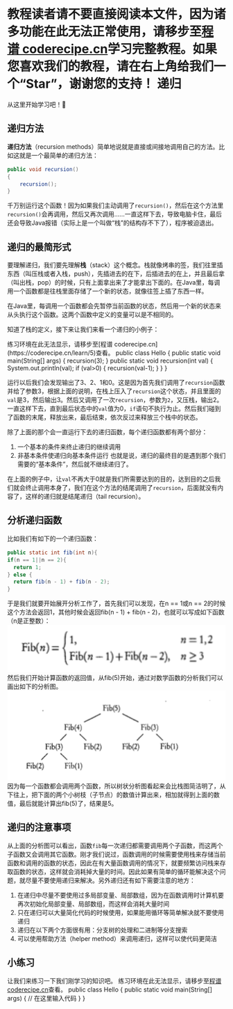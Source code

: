 <notice>教程读者请不要直接阅读本文件，因为诸多功能在此无法正常使用，请移步至[程谱 coderecipe.cn](https://coderecipe.cn/learn/5)学习完整教程。如果您喜欢我们的教程，请在右上角给我们一个“Star”，谢谢您的支持！</notice>
递归
======

从这里开始学习吧！💖

递归方法
------
**递归方法**（recursion methods）简单地说就是直接或间接地调用自己的方法。比如这就是一个最简单的递归方法：
```java
public void recursion()
{
	recursion();
} 
```

千万别运行这个函数！因为如果我们主动调用了`recursion()`，然后在这个方法里`recursion()`会再调用，然后又再次调用……一直这样下去，导致电脑卡住，最后还会导致Java报错（实际上是一个叫做“栈”的结构存不下了），程序被迫退出。

递归的最简形式
-----

要理解递归，我们要先理解**栈**（stack）这个概念。栈就像烤串的签，我们往里插东西（叫压栈或者入栈，push），先插进去的在下，后插进去的在上，并且最后拿（叫出栈，pop）的时候，只有上面拿出来了才能拿出下面的。在Java里，每调用一个函数都是往栈里面存储了一个新的状态，就像往签上插了东西一样。

在Java里，每调用一个函数都会先暂停当前函数的状态，然后用一个新的状态来从头执行这个函数。这两个函数中定义的变量可以是不相同的。

知道了栈的定义，接下来让我们来看一个递归的小例子：

<lab lang="java" parameters="filename=Hello.java">
<notice>练习环境在此无法显示，请移步至[程谱 coderecipe.cn](https://coderecipe.cn/learn/5)查看。</notice>
public class Hello {
  public static void main(String[] args) {
      recursion(3);
  }
  public static void recursion(int val) {
    System.out.println(val);
    if (val>0) {
      recursion(val-1);
    }
  } 
}
</lab>

运行以后我们会发现输出了3、2、1和0。这是因为首先我们调用了`recursion`函数并给了参数3，根据上面的说明，在栈上压入了`recursion`这个状态，并且里面的`val`是3，然后输出3。然后又调用了一次`recursion`，参数为`2`，又压栈，输出2。一直这样下去，直到最后状态中的`val`值为0，`if`语句不执行为止。然后我们碰到了函数的末尾，释放出来，最后结束，依次反过来释放三个栈中的状态。

除了上面的那个会一直运行下去的递归函数，每个递归函数都有两个部分：
1. 一个基本的条件来终止递归的继续调用
2. 非基本条件使递归向基本条件运行
也就是说，递归的最终目的是遇到那个我们需要的“基本条件”，然后就不继续递归了。
	
在上面的例子中，让`val`不再大于0就是我们所需要达到的目的，达到目的之后我们就会终止调用本身了，我们在这个方法的结尾调用了`recursion`，后面就没有内容了，这样的递归就是结尾递归（tail recursion）。

分析递归函数
------
比如我们有如下的一个递归函数：
```java
public static int fib(int n){
if(n == 1||n == 2){
  return 1;
} else {
  return fib(n - 1) + fib(n - 2);
}
```
于是我们就要开始展开分析工作了，首先我们可以发现，在n == 1或n == 2的时候这个方法会返回1，其他时候会返回fib(n - 1) + fib(n - 2)，也就可以写成如下函数（n是正整数）：
![Pic1](Pic1.png)
然后我们开始计算函数的返回值，从fib(5)开始，通过对数学函数的分析我们可以画出如下的分析图。
![Pic2](Pic2.png)
因为每一个函数都会调用两个函数，所以树状分析图看起来会比栈图简洁明了，从下往上，把下面的两个小树枝（子节点）的数值计算出来，相加就得到上面的数值，最后就能计算出fib(5)了，结果是5。

递归的注意事项
------
从上面的分析图可以看出，函数`fib`每一次递归都需要调用两个子函数，而这两个子函数又会调用其它函数。刚才我们说过，函数调用的时候需要使用栈来存储当前函数和调用的函数的状态，因此在有大量函数调用的情况下，就要频繁访问栈来存取函数的状态，这样就会消耗掉大量的时间。因此如果有简单的循环能解决这个问题，就尽量不要使用递归来解决。另外递归还有如下需要注意的地方：
1. 在递归中尽量不要使用过多局部变量、局部数组，因为在函数调用时计算机要再次初始化局部变量、局部数组，而这样会消耗大量时间
2. 只在递归可以大量简化代码的时候使用，如果能用循环等简单解决就不要使用递归
3. 递归在以下两个方面很有用：分支树的处理和二进制等分支搜索
4. 可以使用帮助方法（helper method）来调用递归，这样可以使代码更简洁

小练习
------
让我们来练习一下我们刚学习的知识吧。
<lab lang="java" parameters="filename=Hello.java">
<notice>练习环境在此无法显示，请移步至[程谱 coderecipe.cn](https://coderecipe.cn/learn/5)查看。</notice>
public class Hello {
  public static void main(String[] args) {
      // 在这里输入代码
  }
}
</lab>
